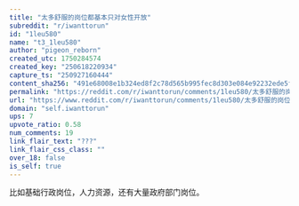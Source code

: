 ```yaml
---
title: "太多舒服的岗位都基本只对女性开放"
subreddit: "r/iwanttorun"
id: "1leu580"
name: "t3_1leu580"
author: "pigeon_reborn"
created_utc: 1750284574
created_key: "250618220934"
capture_ts: "250927160444"
content_sha256: "491e68008e1b324ed8f2c78d565b995fec8d303e084e92232ede5f479b39aaa0"
permalink: "https://reddit.com/r/iwanttorun/comments/1leu580/太多舒服的岗位都基本只对女性开放/"
url: "https://www.reddit.com/r/iwanttorun/comments/1leu580/太多舒服的岗位都基本只对女性开放/"
domain: "self.iwanttorun"
ups: 7
upvote_ratio: 0.58
num_comments: 19
link_flair_text: "???"
link_flair_css_class: ""
over_18: false
is_self: true
---
```


比如基础行政岗位，人力资源，还有大量政府部门岗位。
